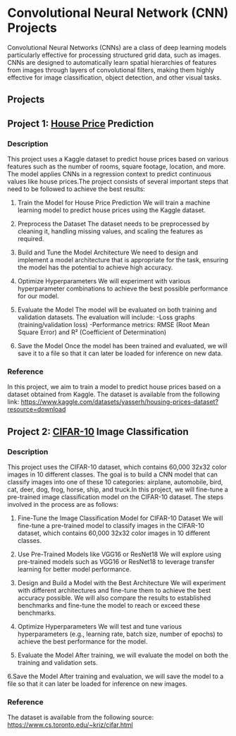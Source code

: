 # Convolutional Neural Network (CNN) Projects
Convolutional Neural Networks (CNNs) are a class of deep learning models particularly effective for processing structured grid data, such as images. CNNs are designed to automatically learn spatial hierarchies of features from images through layers of convolutional filters, making them highly effective for image classification, object detection, and other visual tasks.


## Projects
## Project 1: [House Price](https://github.com/elenshahbazyan/CNN/blob/main/House%20Price%20Prediction/House%20(1).ipynb) Prediction 
### Description
This project uses a Kaggle dataset to predict house prices based on various features such as the number of rooms, square footage, location, and more. The model applies CNNs in a regression context to predict continuous values like house prices.The project consists of several important steps that need to be followed to achieve the best results:

1. Train the Model for House Price Prediction
We will train a machine learning model to predict house prices using the Kaggle dataset.

2. Preprocess the Dataset
The dataset needs to be preprocessed by cleaning it, handling missing values, and scaling the features as required.

3. Build and Tune the Model Architecture
We need to design and implement a model architecture that is appropriate for the task, ensuring the model has the potential to achieve high accuracy.

4. Optimize Hyperparameters
We will experiment with various hyperparameter combinations to achieve the best possible performance for our model.

5. Evaluate the Model
The model will be evaluated on both training and validation datasets. The evaluation will include:
-Loss graphs (training/validation loss)
-Performance metrics: RMSE (Root Mean Square Error) and R² (Coefficient of Determination)

6. Save the Model
Once the model has been trained and evaluated, we will save it to a file so that it can later be loaded for inference on new data.

### Reference
In this project, we aim to train a model to predict house prices based on a dataset obtained from Kaggle. The dataset is available from the following link: https://www.kaggle.com/datasets/yasserh/housing-prices-dataset?resource=download


## Project 2: [CIFAR-10](https://github.com/elenshahbazyan/CNN/blob/main/CIFAR10/CIFAR10.ipynb) Image Classification
### Description
This project uses the CIFAR-10 dataset, which contains 60,000 32x32 color images in 10 different classes. The goal is to build a CNN model that can classify images into one of these 10 categories: airplane, automobile, bird, cat, deer, dog, frog, horse, ship, and truck.In this project, we will fine-tune a pre-trained image classification model on the CIFAR-10 dataset. The steps involved in the process are as follows:

1. Fine-Tune the Image Classification Model for CIFAR-10 Dataset
We will fine-tune a pre-trained model to classify images in the CIFAR-10 dataset, which contains 60,000 32x32 color images in 10 different classes.

2. Use Pre-Trained Models like VGG16 or ResNet18
We will explore using pre-trained models such as VGG16 or ResNet18 to leverage transfer learning for better model performance.

3. Design and Build a Model with the Best Architecture
We will experiment with different architectures and fine-tune them to achieve the best accuracy possible. We will also compare the results to established benchmarks and fine-tune the model to reach or exceed these benchmarks.

4. Optimize Hyperparameters
We will test and tune various hyperparameters (e.g., learning rate, batch size, number of epochs) to achieve the best performance for the model.

5. Evaluate the Model
After training, we will evaluate the model on both the training and validation sets.

6.Save the Model
After training and evaluation, we will save the model to a file so that it can later be loaded for inference on new images.

### Reference
The dataset is available from the following source: https://www.cs.toronto.edu/~kriz/cifar.html
